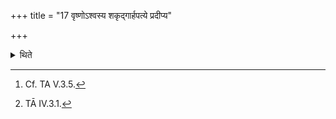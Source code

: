 +++
title = "17 वृष्णोऽश्वस्य शकृद्गार्हपत्ये प्रदीप्य"

+++

<details><summary>थिते</summary>

17. Having enflamed (a lump of) dried up dung of the stallion[^1] over the Gārhapatya (-fire), having held it fast by means of a pair of tongs, the Adhvaryu fumigates the Mahāvīra which has been prepared first, with vr̥ṣṇo aśvasya....[^2]  

[^1]: Cf. TA V.3.5.  

[^2]: TĀ IV.3.1. 
</details>
